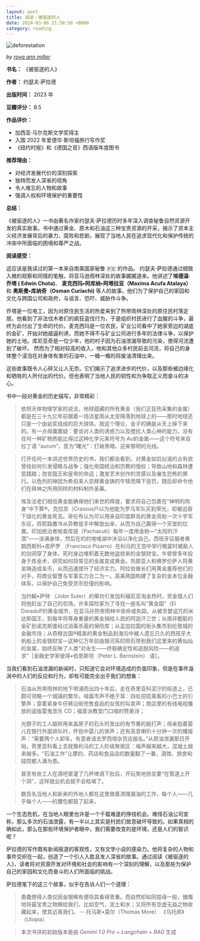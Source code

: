 ```yaml
---
layout: post
title: 阅读：被驱逐的人
date: 2024-03-06 21:58:50 +0800
category: reading
---
```

![deforestation](https://images.unsplash.com/photo-1586400792375-d6b8f82db2e6?q=80&w=3571&auto=format&fit=crop&ixlib=rb-4.0.3&ixid=M3wxMjA3fDB8MHxwaG90by1wYWdlfHx8fGVufDB8fHx8fA%3D%3D)


*by [roya ann miller](https://unsplash.com/@royaannmiller)*

**书名：** 《被驱逐的人》  
  
**作者：** 约瑟夫·萨拉德  
  
**出版时间：** 2023 年  

**豆瓣评分：** 8.5

**作品评价：**  
  
* 加西亚·马尔克斯文学奖得主  
* 入围 2022 年爱德华·斯坦福旅行写作奖  
* 《纽约时报》和《德国之音》西语版年度图书  

**推荐理由：**  
  
* 对经济发展代价的深刻探索  
* 独特而发人深省的视角  
* 令人难忘的人物和故事  
* 强调人权和环境保护的重要性
  
**总结：**  
  
《被驱逐的人》一书由著名作家约瑟夫·萨拉德历时多年深入调查秘鲁自然资源开发的真实故事。书中通过黄金、原木和石油这三种宝贵资源的开采，揭示了资本主义经济发展背后的暴力、腐败和悲剧，展现了当地人民在追求现代化和保护传统的冲突中所面临的困境和尊严之战。  
  
**阅读感受：**  
  
这应该是我读过的第一本来自南美国家秘鲁 🇵🇪 的作品。 约瑟夫·萨拉德通过细致入微的观察和同情的笔触，将亚马逊雨林深处的故事娓娓道来。他讲述了**埃德温·乔塔 ( Edwin Chota)**、 **麦克西玛•阿库纳•阿塔拉亚（Maxima Acufa Atalaya）** 和 **奥斯曼•库纳奇（Osman Curiachi)** 等人的故事，他们为了保护自己的家园和文化与跨国公司和政府，与谣言、恐吓、威胁作斗争。  
  
乔塔是一位电工，因为对原住民生活的热爱来到了热带雨林深处的原住民村落定居。他看到了非法伐木者们的疯狂盗伐行为，于是组织村民进行了血腥的斗争，最终为此付出了生命的代价。麦克西玛是一位农民，矿业公司看中了她家旁边的湖底的金矿，开始对她威逼利诱，而她不得不与矿业公司进行多年的法律斗争，以保护她的土地。库尼亚奇是一位少年，他的村子因为石油泄漏导致的污染，使得河流遭到了破坏。 然而为了相对较高的收入，他和其他众多村民前去河流，将自己的身体整个浸泡在对身体有害的石油中，一桶一桶的将废油清理出来。
  
这些故事既令人心碎又让人无奈。它们揭示了追求进步的代价，以及那些被边缘化和牺牲的人所付出的代价。但也表明了当地人民的韧性和为争取正义而奋斗的决心。  

书中一段对黄金的历史描写，非常精彩：

> 依照天体物理学家的说法，地球蕴藏的所有黄金（我们正狂热采集的金属）都是在三十九亿年前跟着一场流星雨从太空降落到地球上的——那时地球还只是一个由岩浆组成的巨大球体。按这个理论，金子的确是从天上掉下来的。有一点毋庸置疑：要谈对人类的诱惑力以及搅扰人类心神的能力，没有任何一种矿物质能比得过这种化学元素符号为 Au的金属——这个符号来自拉丁语 “aurum”，意为“曙光”：打破黑暗、迎来黎明的光线。

> 打开任何一本讲述世界历史的书，我们都会看到，对黄金如饥似渴的占有欲曾经如何引发侵略与战争；强化帝国统治和宗教的强权；导致山地和森林遭受践踏；改变国王和皇帝的命运；激发艺术创作的灵感以及催生恐怖的罪行。以色列的神因为希伯来人崇拜黄金铸的牛犊而降下惩罚，随后却命令他们在拜神之所用同样的材料制作圣幕。

> 埃及法老们相信黄金能确保他们来世的辉煌，要求将自己包裹在“神明的肉身”中下葬®。克拉苏（Crassus户以为他能为罗马军队买到荣光，却被迫吞下熔化的黄金死去。哥伦布认为可以用来自印度群岛的黄金资助一次十字军东征，将耶路撒冷从异教徒手中解放出来，从而为自己赢得一个天堂的位置。印加统治者帕查库提（Pachacuti）每年一度用金粉—“太阳的汗滴”——涂满身体，然后在的的喀喀湖中沐浴以净化自己。西班牙征服者弗朗西斯科•皮萨罗 （Francisco Pizarro）在利马的王宫中举行晚宴时被敌人的剑洞穿了身体，死时身边堆积着无数他盗掠来的金银财宝。牛顿曾多年投身于炼金术，研究如何将常见的金属变成黄金。热那亚人和佛罗伦萨人将黄金铸造成金币，从而迅速提升了经济实力。阿拉伯酋长们用黄金羞辱他们的对手，将商业智慧与军事实力合二为一。英美两国构建了复杂的金本位金融体系，以保护自己免受货币贬僅的影响。

> 当约輸•萨特 （Jobn Suter）的舉坊引发加利福尼亚淘金热时，赏金猎人们将他赶出了自己的农场。许多探险家为了寻找一座名叫“黄金国”（EI DoradoP的黄金城市，在亚马孙热带雨林中丧命或失踪。从被贪婪诅咒的米达斯国王，到每年将等身重量的黄金捐给人民的阿迦汗三世；从南非脆脏的金矿到诺克斯堡经过消毒杀菌的保险库；从孟加拉国的街头集市到伦敦城的金融市场；从奇穆古国®精美的黄金制品到海沟中被人遗忘已久的西班牙大帆船上的金银财宝—这种亿万年前由银河系的陨石带到我们这里来的黄灿灿的金属，始终反映了人类“对永生——终极确定性和逃脱风险——的追求”［金融史学家彼得•伯恩斯坦（Peter L. Bernstein） 语］。

当我们看到石油泄漏的新闻时，只知道它会对环境造成的负面印象，但是在事件漩涡中的人们的反应和行为，却有可能完全出乎我们的想象：

> 石油从热带雨林的地下喷涌而出四十年后，走在奇里亚科泥泞的街道上，已颇可领略一个城镇的繁华。喧嚣市声不绝于耳：四处招揽乘客的小巴士的引擎声；穿着紧身牛仔裤沿街兜售食品的女孩的叫卖声；商店里的有线电视播放的盜版雷鬼音乐 CD；福音派教堂门口唱的赞美诗；

> 光膀子的工人敲碎用来盖房子的石头时发出的有节奏的敲打声；母亲抱着婴儿在银行外面排队时，怀抱中婴儿的哭声；还有高音喇叭十分钟一次的播报声：“需要两个人卸车。有意者请去罗西塔杂货店报名。”从原油泄漏那日开始，奇里亚科看上去就像利马的工人阶级聚居区：噪声越来越大，混凝土越来越多。“石油工作”让摩的、药店和食品店的数量翻了一番，酒馆、旅舍和妓院都人满为患。

> 甚至有些工人在酒吧里灌了几杯啤酒下肚后，开玩笑地扬言要“在管道上开个洞”，这样就业机会就不会枯竭了。

> 数百名当地人和新来的外地人都在这里做着清理漏油的工作，每个人——几乎每个人——的腰包都鼓了起来。

一个生态危机，在当地人眼里也许是一个千载难逢的挣钱机会。难怪石油公司宣称，那么多次的石油泄露，有一半以上其实是村民们故意破坏导致的。如果真相的确如此，那么在那些环境保护者眼中，我们需要改变的是环境，还是人们的智识呢？

  
萨拉德的写作既有新闻报道的客观性，又有文学小说的感染力。他将复杂的人物和事件交织在一起，创造了一个引人入胜且发人深省的故事。通过阅读《被驱逐的人》，读者将对资源开发对环境和社会的影响有一个深刻的理解，以及那些为保护自己的家园和文化而奋斗的人们所面临的挑战。

萨拉德笔下的这三个故事，似乎在告诉人们一个道理：

> 愚蠢使得人类仅因金银稀有便将其看得贵重。而自然却如同慈母一般，慷慨地将最宝贵之物赐给我们，比如空气、泥土和水；又将所有空虚无益之物收藏起来，使其远离我们。 -- 托马斯•莫尔（Thomas More） 《乌托邦》（Utopia）



> 本次书评的初始版本是由 *Gemini 1.0 Pro + Langchain + RAG* 生成